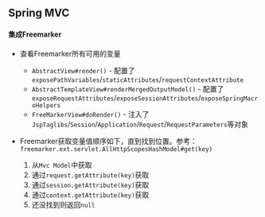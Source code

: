 ## Spring MVC

#### 集成Freemarker

* 查看Freemarker所有可用的变量
    * `AbstractView#render()` - 配置了`exposePathVariables`/`staticAttributes`/`requestContextAttribute`
    * `AbstractTemplateView#renderMergedOutputModel()` - 配置了`exposeRequestAttributes`/`exposeSessionAttributes`/`exposeSpringMacroHelpers`
    * `FreeMarkerView#doRender()` - 注入了`JspTaglibs`/`Session`/`Application`/`Request`/`RequestParameters`等对象

* Freemarker获取变量值顺序如下，直到找到位置。参考：`freemarker.ext.servlet.AllHttpScopesHashModel#get(key)`
    1. 从`Mvc Model`中获取
    2. 通过`request.getAttribute(key)`获取
    3. 通过`session.getAttribute(key)`获取
    4. 通过`context.getAttribute(key)`获取
    5. 还没找到则返回`null`